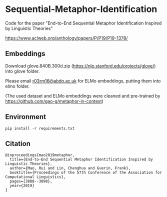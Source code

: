 # Sequential-Metaphor-Identification
Code for the paper "End-to-End Sequential Metaphor Identification Inspired by Linguistic Theories"

https://www.aclweb.org/anthology/papers/P/P19/P19-1378/

## Embeddings
Download glove.840B.300d.zip (https://nlp.stanford.edu/projects/glove/) into glove folder.

Please email r03rm16@abdn.ac.uk for ELMo embeddings, putting them into elmo folder.

(The used dataset and ELMo embeddings were cleaned and pre-trained by https://github.com/gao-g/metaphor-in-context)

## Environment
```
pip install -r requirements.txt
```

## Citation
```
@inproceedings{mao2019metaphor,
  title={End-to-End Sequential Metaphor Identification Inspired by Linguistic Theories},
  author={Mao, Rui and Lin, Chenghua and Guerin, Frank},
  booktitle={Proceedings of the 57th Conference of the Association for Computational Linguistics},
  pages={3888--3898},
  year={2019}
}
```
